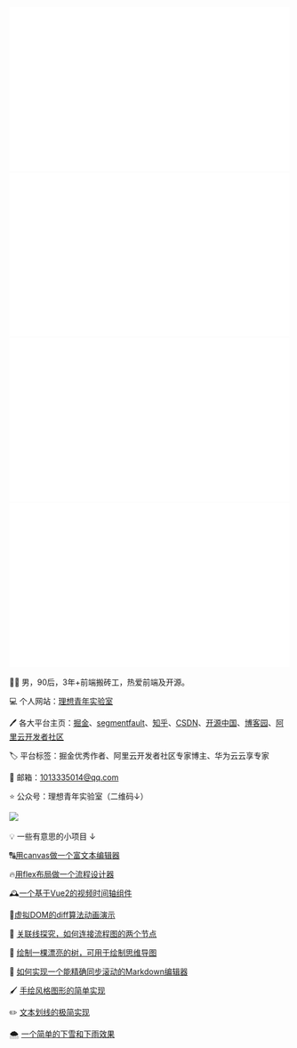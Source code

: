 <div align="center">

<a href="https://github.com/jstrieb/github-stats#gh-dark-mode-only">
<img src="https://github.com/wanglin2/github-stats/blob/master/generated/overview.svg#gh-dark-mode-only" />
<img src="https://github.com/wanglin2/github-stats/blob/master/generated/languages.svg#gh-dark-mode-only" />
</a>
<a href="https://github.com/jstrieb/github-stats#gh-light-mode-only">
<img src="https://github.com/wanglin2/github-stats/blob/master/generated/overview.svg#gh-dark-mode-only#gh-light-mode-only" />
<img src="https://github.com/wanglin2/github-stats/blob/master/generated/languages.svg#gh-dark-mode-only#gh-light-mode-only" />
</a>

</div>

👨‍💻 男，90后，3年+前端搬砖工，热爱前端及开源。

💻 个人网站：[理想青年实验室](http://xakwy.com/)

🖊️ 各大平台主页：[掘金](https://juejin.cn/user/325111170756279/posts)、[segmentfault](https://segmentfault.com/u/jiejiaoxiaolin/articles)、[知乎](https://www.zhihu.com/people/wang-lin-49-43-65/posts)、[CSDN](https://blog.csdn.net/sinat_33488770?type=blog)、[开源中国](https://my.oschina.net/u/4592513)、[博客园](https://www.cnblogs.com/wanglinmantan/)、[阿里云开发者社区](https://developer.aliyun.com/profile/expert/b4yftxgi3elg4)

🏷️ 平台标签：掘金优秀作者、阿里云开发者社区专家博主、华为云云享专家

📧 邮箱：1013335014@qq.com

⭐ 公众号：理想青年实验室（二维码↓）

![](http://assets.lxqnsys.com/WechatIMG875%20%284%29.png)

💡 一些有意思的小项目 ↓

🔠[用canvas做一个富文本编辑器](https://github.com/wanglin2/canvas-editor-demo)

🔥[用flex布局做一个流程设计器](https://github.com/wanglin2/simple-flow-chart)

🕰️[一个基于Vue2的视频时间轴组件](https://github.com/wanglin2/VideoTimeLine)

🔨[虚拟DOM的diff算法动画演示](https://github.com/wanglin2/VNode_visualization)

🧵 [关联线探究，如何连接流程图的两个节点](https://github.com/wanglin2/AssociationLineDemo)

🌲 [绘制一棵漂亮的树，可用于绘制思维导图](https://github.com/wanglin2/tree_layout)

📃 [如何实现一个能精确同步滚动的Markdown编辑器](https://github.com/wanglin2/markdown_editor_sync_scroll_demo)

🖌️ [手绘风格图形的简单实现](https://github.com/wanglin2/handPaintedStyle)

✏️ [文本划线的极简实现](https://github.com/wanglin2/textUnderline)

🌨️ [一个简单的下雪和下雨效果](https://github.com/wanglin2/snow)

